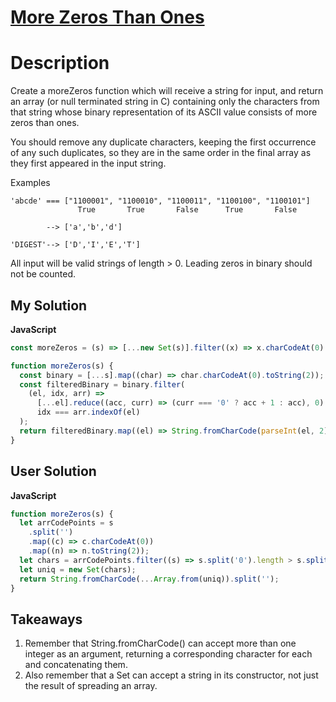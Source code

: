 # [More Zeros Than Ones](https://www.codewars.com/kata/5d41e16d8bad42002208fe1a)

# Description

Create a moreZeros function which will receive a string for input, and return an array (or null terminated string in C) containing only the characters from that string whose binary representation of its ASCII value consists of more zeros than ones.

You should remove any duplicate characters, keeping the first occurrence of any such duplicates, so they are in the same order in the final array as they first appeared in the input string.

Examples

```
'abcde' === ["1100001", "1100010", "1100011", "1100100", "1100101"]
               True       True       False      True       False

        --> ['a','b','d']

'DIGEST'--> ['D','I','E','T']
```

All input will be valid strings of length > 0. Leading zeros in binary should not be counted.

## My Solution

**JavaScript**

```js
const moreZeros = (s) => [...new Set(s)].filter((x) => x.charCodeAt(0).toString(2).replace(/1/g, '').length > 3);
```

```js
function moreZeros(s) {
  const binary = [...s].map((char) => char.charCodeAt(0).toString(2));
  const filteredBinary = binary.filter(
    (el, idx, arr) =>
      [...el].reduce((acc, curr) => (curr === '0' ? acc + 1 : acc), 0) > Math.floor(el.length / 2) &&
      idx === arr.indexOf(el)
  );
  return filteredBinary.map((el) => String.fromCharCode(parseInt(el, 2)));
}
```

## User Solution

**JavaScript**

```js
function moreZeros(s) {
  let arrCodePoints = s
    .split('')
    .map((c) => c.charCodeAt(0))
    .map((n) => n.toString(2));
  let chars = arrCodePoints.filter((s) => s.split('0').length > s.split('1').length).map((s) => parseInt(s, 2));
  let uniq = new Set(chars);
  return String.fromCharCode(...Array.from(uniq)).split('');
}
```

## Takeaways

1. Remember that String.fromCharCode() can accept more than one integer as an argument, returning a corresponding character for each and concatenating them.
2. Also remember that a Set can accept a string in its constructor, not just the result of spreading an array.
